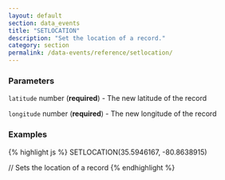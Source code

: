 ```yaml
---
layout: default
section: data_events
title: "SETLOCATION"
description: "Set the location of a record."
category: section
permalink: /data-events/reference/setlocation/
---
```


### Parameters

`latitude` number (__required__) - The new latitude of the record

`longitude` number (__required__) - The new longitude of the record

### Examples

{% highlight js %}
SETLOCATION(35.5946167, -80.8638915)

// Sets the location of a record
{% endhighlight %}